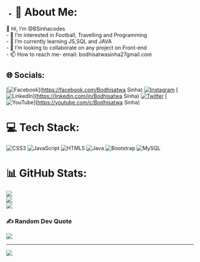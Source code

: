 - # 💫 About Me:
👋 Hi, I’m @BSinhacodes<br>- 👀 I’m interested in Football, Travelling and Programming<br>- 🌱 I’m currently learning JS,SQL and JAVA<br>- 💞️ I’m looking to collaborate on any project on Front-end<br>- 📫 How to reach me- email: bodhisatwasinha27gmail.com


## 🌐 Socials:
[![Facebook](https://img.shields.io/badge/Facebook-%231877F2.svg?logo=Facebook&logoColor=white)](https://facebook.com/Bodhisatwa Sinha) [![Instagram](https://img.shields.io/badge/Instagram-%23E4405F.svg?logo=Instagram&logoColor=white)](https://instagram.com/bodhisatwa_sinha) [![LinkedIn](https://img.shields.io/badge/LinkedIn-%230077B5.svg?logo=linkedin&logoColor=white)](https://linkedin.com/in/Bodhisatwa Sinha) [![Twitter](https://img.shields.io/badge/Twitter-%231DA1F2.svg?logo=Twitter&logoColor=white)](https://twitter.com/BodhisatwaSinh3) [![YouTube](https://img.shields.io/badge/YouTube-%23FF0000.svg?logo=YouTube&logoColor=white)](https://youtube.com/c/Bodhisatwa Sinha) 

# 💻 Tech Stack:
![CSS3](https://img.shields.io/badge/css3-%231572B6.svg?style=for-the-badge&logo=css3&logoColor=white) ![JavaScript](https://img.shields.io/badge/javascript-%23323330.svg?style=for-the-badge&logo=javascript&logoColor=%23F7DF1E) ![HTML5](https://img.shields.io/badge/html5-%23E34F26.svg?style=for-the-badge&logo=html5&logoColor=white) ![Java](https://img.shields.io/badge/java-%23ED8B00.svg?style=for-the-badge&logo=java&logoColor=white) ![Bootstrap](https://img.shields.io/badge/bootstrap-%23563D7C.svg?style=for-the-badge&logo=bootstrap&logoColor=white) ![MySQL](https://img.shields.io/badge/mysql-%2300f.svg?style=for-the-badge&logo=mysql&logoColor=white)
# 📊 GitHub Stats:
![](https://github-readme-stats.vercel.app/api?username=BSinhacodes&theme=dark&hide_border=false&include_all_commits=true&count_private=true)<br/>
![](https://github-readme-streak-stats.herokuapp.com/?user=BSinhacodes&theme=dark&hide_border=false)<br/>
![](https://github-readme-stats.vercel.app/api/top-langs/?username=BSinhacodes&theme=dark&hide_border=false&include_all_commits=true&count_private=true&layout=compact)

### ✍️ Random Dev Quote
![](https://quotes-github-readme.vercel.app/api?type=horizontal&theme=radical)



---
[![](https://visitcount.itsvg.in/api?id=BSinhacodes&icon=0&color=0)](https://visitcount.itsvg.in)

<!-- Proudly created with GPRM ( https://gprm.itsvg.in ) -->

<!---
BSinhacodes/BSinhacodes is a ✨ special ✨ repository because its `README.md` (this file) appears on your GitHub profile.
You can click the Preview link to take a look at your changes.
--->
